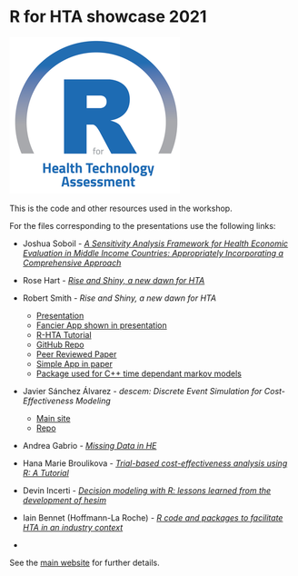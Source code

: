 # R for HTA showcase 2021

<!---
![](https://img.shields.io/github/stars/r-hta/R-for-HTA-showcase-2021?style=social)
![](https://img.shields.io/github/watchers/r-hta/R-for-HTA-showcase-2021?style=social)
![](https://img.shields.io/twitter/url?style=social&url=https%3A%2F%2Fr-hta.org%2Fevents%2Fworkshop%2F2021%2F)
[![Binder](https://mybinder.org/badge_logo.svg)](https://mybinder.org/v2/gh/n8thangreen/AF-Simplified-R/master?urlpath=rstudio)
-->

![](R_for_HTA_logo.png)

This is the code and other resources used in the workshop.

For the files corresponding to the presentations use the following links:

- Joshua Soboil - [_A Sensitivity Analysis Framework for Health Economic Evaluation in Middle Income Countries: Appropriately Incorporating a Comprehensive Approach_](https://github.com/jSoboil/Dissertation)

- Rose Hart - [_Rise and Shiny, a new dawn for HTA_](https://github.com/rhart1/Shiny-Briggs-HIV-model---R-in-HTA-showcase-2021/)

- Robert Smith - _Rise and Shiny, a new dawn for HTA_
  * [Presentation](https://github.com/RobertASmith/talks/blob/master/R-HTA%20Rise%20%26%20Shiny%20RS.pdf)
  * [Fancier App shown in presentation](https://darkpeakanalytics.shinyapps.io/sadm-mk2/)
  * [R-HTA Tutorial](https://r-hta.org/tutorial/markov_models_shiny/)
  * [GitHub Repo](https://github.com/RobertASmith/healthecon_shiny)
  * [Peer Reviewed Paper](https://wellcomeopenresearch.org/articles/5-69)
  * [Simple App in paper](https://robertasmith.shinyapps.io/sick_sicker/)
  * [Package used for C++ time dependant markov models](https://github.com/RobertASmith/darkpeak)

- Javier Sánchez Álvarez - _descem: Discrete Event Simulation for Cost-Effectiveness Modeling_
  * [Main site](https://roche.github.io/Global-HTA-Evidence-Open/Rpackages/descem/docs/articles/example_eBC.html)
  * [Repo](https://github.com/Roche/Global-HTA-Evidence-Open)

- Andrea Gabrio - [_Missing Data in HE_](https://github.com/AnGabrio/Talks/tree/master/RHTA_2021)

- Hana Marie Broulikova - [_Trial-based cost-effectiveness analysis using R: A Tutorial_](https://github.com/r-hta/R-for-HTA-showcase-2021/tree/main/Hana%20Marie%20Broulikova)

- Devin Incerti - [_Decision modeling with R: lessons learned from the development of hesim_](https://github.com/dincerti/r-hta-2021)

- Iain Bennet (Hoffmann-La Roche) - [_R code and packages to facilitate HTA in an industry context_](https://github.com/r-hta/R-for-HTA-showcase-2021/Iain-Bennett/)
- 
See the [main website](https://r-hta.org/events/workshop/2021/) for further details.
